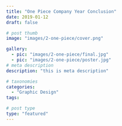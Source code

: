 ```yaml
---
title: "One Piece Company Year Conclusion"
date: 2019-01-12
draft: false

# post thumb
image: "images/2-one-piece/cover.png"

gallery:
  - pic: "images/2-one-piece/final.jpg"
  - pic: "images/2-one-piece/poster.jpg"
# meta description
description: "this is meta description"

# taxonomies
categories: 
  - "Graphic Design"
tags:

# post type
type: "featured"
---
```



